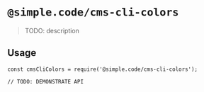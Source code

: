 # `@simple.code/cms-cli-colors`

> TODO: description

## Usage

```
const cmsCliColors = require('@simple.code/cms-cli-colors');

// TODO: DEMONSTRATE API
```
